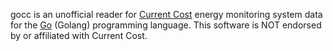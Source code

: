 gocc is an unofficial reader for [Current Cost](http://www.currentcost.com/)
energy monitoring system data for the [Go](http://golang.org) (Golang)
programming language. This software is NOT endorsed by or affiliated with
Current Cost.
